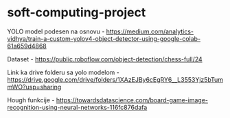 # soft-computing-project

YOLO model podesen na osnovu - https://medium.com/analytics-vidhya/train-a-custom-yolov4-object-detector-using-google-colab-61a659d4868

Dataset - https://public.roboflow.com/object-detection/chess-full/24

Link ka drive folderu sa yolo modelom - https://drive.google.com/drive/folders/1XAzEJBy6cEgRY6__L3553Yjz5bTummWO?usp=sharing

Hough funkcije - https://towardsdatascience.com/board-game-image-recognition-using-neural-networks-116fc876dafa
